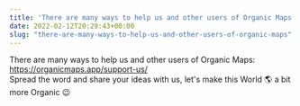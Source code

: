 ```yaml
---
title: 'There are many ways to help us and other users of Organic Maps'
date: 2022-02-12T20:29:43+00:00
slug: "there-are-many-ways-to-help-us-and-other-users-of-organic-maps"
---
```


There are many ways to help us and other users of Organic Maps: <https://organicmaps.app/support-us/>  
Spread the word and share your ideas with us, let's make this World 🌎 a bit more Organic 😉